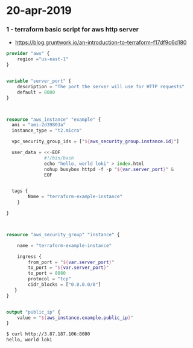 # 20-apr-2019


### 1 - terraform basic script for aws http server

- https://blog.gruntwork.io/an-introduction-to-terraform-f17df9c6d180

```terraform
provider "aws" {
    region ="us-east-1"
}


variable "server_port" {
    description = "The port the server will use for HTTP requests"
    default = 8080
}



resource "aws_instance" "example" {
  ami = "ami-2d39803a"
  instance_type = "t2.micro"

  vpc_security_group_ids = ["${aws_security_group.instance.id}"]

  user_data = <<-EOF
              #!/bin/bash
              echo "hello, world loki" > index.html
              nohup busybox httpd -f -p "${var.server_port}" &
              EOF


  tags {
        Name = "terraform-example-instance"
    }

}



resource "aws_security_group" "instance" {

    name = "terraform-example-instance"

    ingress {
        from_port = "${var.server_port}"
        to_port = "${var.server_port}"
        to_port = 8080
        protocol = "tcp"
        cidr_blocks = ["0.0.0.0/0"]
   }
}


output "public_ip" {
    value = "${aws_instance.example.public_ip}"
}
```

```bash
$ curl http://3.87.187.106:8080
hello, world loki
```


